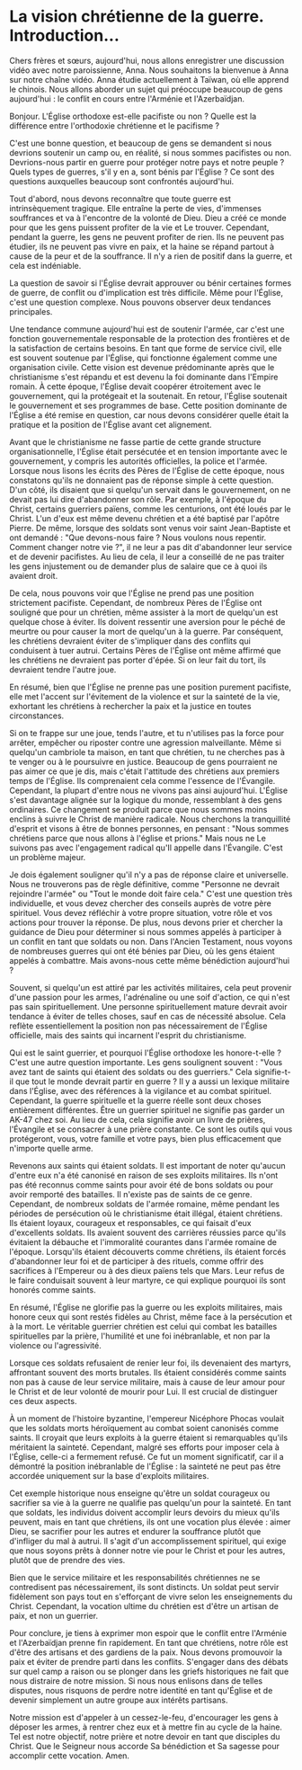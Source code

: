 # La vision chrétienne de la guerre. Introduction...

Chers frères et sœurs, aujourd'hui, nous allons enregistrer une discussion vidéo avec notre paroissienne, Anna. Nous souhaitons la bienvenue à Anna sur notre chaîne vidéo. Anna étudie actuellement à Taïwan, où elle apprend le chinois. Nous allons aborder un sujet qui préoccupe beaucoup de gens aujourd'hui : le conflit en cours entre l'Arménie et l'Azerbaïdjan.

Bonjour. L'Église orthodoxe est-elle pacifiste ou non ? Quelle est la différence entre l'orthodoxie chrétienne et le pacifisme ?

C'est une bonne question, et beaucoup de gens se demandent si nous devrions soutenir un camp ou, en réalité, si nous sommes pacifistes ou non. Devrions-nous partir en guerre pour protéger notre pays et notre peuple ? Quels types de guerres, s'il y en a, sont bénis par l'Église ? Ce sont des questions auxquelles beaucoup sont confrontés aujourd'hui.

Tout d'abord, nous devons reconnaître que toute guerre est intrinsèquement tragique. Elle entraîne la perte de vies, d'immenses souffrances et va à l'encontre de la volonté de Dieu. Dieu a créé ce monde pour que les gens puissent profiter de la vie et Le trouver. Cependant, pendant la guerre, les gens ne peuvent profiter de rien. Ils ne peuvent pas étudier, ils ne peuvent pas vivre en paix, et la haine se répand partout à cause de la peur et de la souffrance. Il n'y a rien de positif dans la guerre, et cela est indéniable.

La question de savoir si l'Église devrait approuver ou bénir certaines formes de guerre, de conflit ou d'implication est très difficile. Même pour l'Église, c'est une question complexe. Nous pouvons observer deux tendances principales.

Une tendance commune aujourd'hui est de soutenir l'armée, car c'est une fonction gouvernementale responsable de la protection des frontières et de la satisfaction de certains besoins. En tant que forme de service civil, elle est souvent soutenue par l'Église, qui fonctionne également comme une organisation civile. Cette vision est devenue prédominante après que le christianisme s'est répandu et est devenu la foi dominante dans l'Empire romain. À cette époque, l'Église devait coopérer étroitement avec le gouvernement, qui la protégeait et la soutenait. En retour, l'Église soutenait le gouvernement et ses programmes de base. Cette position dominante de l'Église a été remise en question, car nous devons considérer quelle était la pratique et la position de l'Église avant cet alignement.

Avant que le christianisme ne fasse partie de cette grande structure organisationnelle, l'Église était persécutée et en tension importante avec le gouvernement, y compris les autorités officielles, la police et l'armée. Lorsque nous lisons les écrits des Pères de l'Église de cette époque, nous constatons qu'ils ne donnaient pas de réponse simple à cette question. D'un côté, ils disaient que si quelqu'un servait dans le gouvernement, on ne devait pas lui dire d'abandonner son rôle. Par exemple, à l'époque du Christ, certains guerriers païens, comme les centurions, ont été loués par le Christ. L'un d'eux est même devenu chrétien et a été baptisé par l'apôtre Pierre. De même, lorsque des soldats sont venus voir saint Jean-Baptiste et ont demandé : "Que devons-nous faire ? Nous voulons nous repentir. Comment changer notre vie ?", il ne leur a pas dit d'abandonner leur service et de devenir pacifistes. Au lieu de cela, il leur a conseillé de ne pas traiter les gens injustement ou de demander plus de salaire que ce à quoi ils avaient droit.

De cela, nous pouvons voir que l'Église ne prend pas une position strictement pacifiste. Cependant, de nombreux Pères de l'Église ont souligné que pour un chrétien, même assister à la mort de quelqu'un est quelque chose à éviter. Ils doivent ressentir une aversion pour le péché de meurtre ou pour causer la mort de quelqu'un à la guerre. Par conséquent, les chrétiens devraient éviter de s'impliquer dans des conflits qui conduisent à tuer autrui. Certains Pères de l'Église ont même affirmé que les chrétiens ne devraient pas porter d'épée. Si on leur fait du tort, ils devraient tendre l'autre joue.

En résumé, bien que l'Église ne prenne pas une position purement pacifiste, elle met l'accent sur l'évitement de la violence et sur la sainteté de la vie, exhortant les chrétiens à rechercher la paix et la justice en toutes circonstances.

Si on te frappe sur une joue, tends l'autre, et tu n'utilises pas la force pour arrêter, empêcher ou riposter contre une agression malveillante. Même si quelqu'un cambriole ta maison, en tant que chrétien, tu ne cherches pas à te venger ou à le poursuivre en justice. Beaucoup de gens pourraient ne pas aimer ce que je dis, mais c'était l'attitude des chrétiens aux premiers temps de l'Église. Ils comprenaient cela comme l'essence de l'Évangile. Cependant, la plupart d'entre nous ne vivons pas ainsi aujourd'hui. L'Église s'est davantage alignée sur la logique du monde, ressemblant à des gens ordinaires. Ce changement se produit parce que nous sommes moins enclins à suivre le Christ de manière radicale. Nous cherchons la tranquillité d'esprit et visons à être de bonnes personnes, en pensant : "Nous sommes chrétiens parce que nous allons à l'église et prions." Mais nous ne Le suivons pas avec l'engagement radical qu'Il appelle dans l'Évangile. C'est un problème majeur.

Je dois également souligner qu'il n'y a pas de réponse claire et universelle. Nous ne trouverons pas de règle définitive, comme "Personne ne devrait rejoindre l'armée" ou "Tout le monde doit faire cela." C'est une question très individuelle, et vous devez chercher des conseils auprès de votre père spirituel. Vous devez réfléchir à votre propre situation, votre rôle et vos actions pour trouver la réponse. De plus, nous devons prier et chercher la guidance de Dieu pour déterminer si nous sommes appelés à participer à un conflit en tant que soldats ou non. Dans l'Ancien Testament, nous voyons de nombreuses guerres qui ont été bénies par Dieu, où les gens étaient appelés à combattre. Mais avons-nous cette même bénédiction aujourd'hui ?

Souvent, si quelqu'un est attiré par les activités militaires, cela peut provenir d'une passion pour les armes, l'adrénaline ou une soif d'action, ce qui n'est pas sain spirituellement. Une personne spirituellement mature devrait avoir tendance à éviter de telles choses, sauf en cas de nécessité absolue. Cela reflète essentiellement la position non pas nécessairement de l'Église officielle, mais des saints qui incarnent l'esprit du christianisme.

Qui est le saint guerrier, et pourquoi l'Église orthodoxe les honore-t-elle ? C'est une autre question importante. Les gens soulignent souvent : "Vous avez tant de saints qui étaient des soldats ou des guerriers." Cela signifie-t-il que tout le monde devrait partir en guerre ? Il y a aussi un lexique militaire dans l'Église, avec des références à la vigilance et au combat spirituel. Cependant, la guerre spirituelle et la guerre réelle sont deux choses entièrement différentes. Être un guerrier spirituel ne signifie pas garder un AK-47 chez soi. Au lieu de cela, cela signifie avoir un livre de prières, l'Évangile et se consacrer à une prière constante. Ce sont les outils qui vous protégeront, vous, votre famille et votre pays, bien plus efficacement que n'importe quelle arme.

Revenons aux saints qui étaient soldats. Il est important de noter qu'aucun d'entre eux n'a été canonisé en raison de ses exploits militaires. Ils n'ont pas été reconnus comme saints pour avoir été de bons soldats ou pour avoir remporté des batailles. Il n'existe pas de saints de ce genre. Cependant, de nombreux soldats de l'armée romaine, même pendant les périodes de persécution où le christianisme était illégal, étaient chrétiens. Ils étaient loyaux, courageux et responsables, ce qui faisait d'eux d'excellents soldats. Ils avaient souvent des carrières réussies parce qu'ils évitaient la débauche et l'immoralité courantes dans l'armée romaine de l'époque. Lorsqu'ils étaient découverts comme chrétiens, ils étaient forcés d'abandonner leur foi et de participer à des rituels, comme offrir des sacrifices à l'Empereur ou à des dieux païens tels que Mars. Leur refus de le faire conduisait souvent à leur martyre, ce qui explique pourquoi ils sont honorés comme saints.

En résumé, l'Église ne glorifie pas la guerre ou les exploits militaires, mais honore ceux qui sont restés fidèles au Christ, même face à la persécution et à la mort. Le véritable guerrier chrétien est celui qui combat les batailles spirituelles par la prière, l'humilité et une foi inébranlable, et non par la violence ou l'agressivité.

Lorsque ces soldats refusaient de renier leur foi, ils devenaient des martyrs, affrontant souvent des morts brutales. Ils étaient considérés comme saints non pas à cause de leur service militaire, mais à cause de leur amour pour le Christ et de leur volonté de mourir pour Lui. Il est crucial de distinguer ces deux aspects.

À un moment de l'histoire byzantine, l'empereur Nicéphore Phocas voulait que les soldats morts héroïquement au combat soient canonisés comme saints. Il croyait que leurs exploits à la guerre étaient si remarquables qu'ils méritaient la sainteté. Cependant, malgré ses efforts pour imposer cela à l'Église, celle-ci a fermement refusé. Ce fut un moment significatif, car il a démontré la position inébranlable de l'Église : la sainteté ne peut pas être accordée uniquement sur la base d'exploits militaires.

Cet exemple historique nous enseigne qu'être un soldat courageux ou sacrifier sa vie à la guerre ne qualifie pas quelqu'un pour la sainteté. En tant que soldats, les individus doivent accomplir leurs devoirs du mieux qu'ils peuvent, mais en tant que chrétiens, ils ont une vocation plus élevée : aimer Dieu, se sacrifier pour les autres et endurer la souffrance plutôt que d'infliger du mal à autrui. Il s'agit d'un accomplissement spirituel, qui exige que nous soyons prêts à donner notre vie pour le Christ et pour les autres, plutôt que de prendre des vies.

Bien que le service militaire et les responsabilités chrétiennes ne se contredisent pas nécessairement, ils sont distincts. Un soldat peut servir fidèlement son pays tout en s'efforçant de vivre selon les enseignements du Christ. Cependant, la vocation ultime du chrétien est d'être un artisan de paix, et non un guerrier.

Pour conclure, je tiens à exprimer mon espoir que le conflit entre l'Arménie et l'Azerbaïdjan prenne fin rapidement. En tant que chrétiens, notre rôle est d'être des artisans et des gardiens de la paix. Nous devons promouvoir la paix et éviter de prendre parti dans les conflits. S'engager dans des débats sur quel camp a raison ou se plonger dans les griefs historiques ne fait que nous distraire de notre mission. Si nous nous enlisons dans de telles disputes, nous risquons de perdre notre identité en tant qu'Église et de devenir simplement un autre groupe aux intérêts partisans.

Notre mission est d'appeler à un cessez-le-feu, d'encourager les gens à déposer les armes, à rentrer chez eux et à mettre fin au cycle de la haine. Tel est notre objectif, notre prière et notre devoir en tant que disciples du Christ. Que le Seigneur nous accorde Sa bénédiction et Sa sagesse pour accomplir cette vocation. Amen.

